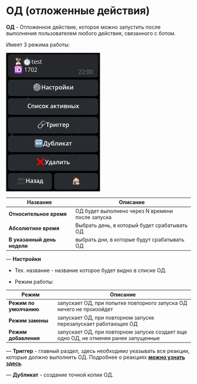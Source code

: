 # ОД (отложенные действия)

**ОД** - Отложенное действие, которое можно запустить после выполнения пользователем любого действия, связанного с ботом.

Имеет 3 режима работы:

![](./1.png)

| Название | Описание |
| --- | --- |
| **Относительное время** | ОД будет выполнено через N времени после запуска |
| **Абсолютное время** | Выбрать день, в который будет срабатывать ОД |
| **В указанный день недели** | выбрать дни, в которые будут срабатывать ОД |


— **Настройки**
* Тех. название - название которое будет видно в списке ОД.

* Режим работы:

| Режим | Описание |
| --- | --- |
| **Режим по умолчанию** | запускает ОД, при попытке повторного запуска ОД ничего не произойдет | 
| **Режим замены** | запускает ОД, при повторном запуске перезапускает работающее ОД |
| **Режим добавления** | запускает ОД, при повторном запуске создает еще одно ОД, не отменяя ранее запущенные |

— **Триггер** - главный раздел, здесь необходимо указывать все реакции, которые должно выполнить ОД. Подробнее о реакциях [**можно узнать здесь**](/docs/admin/other/reactions).

— **Дубликат** - создание точной копии ОД.
